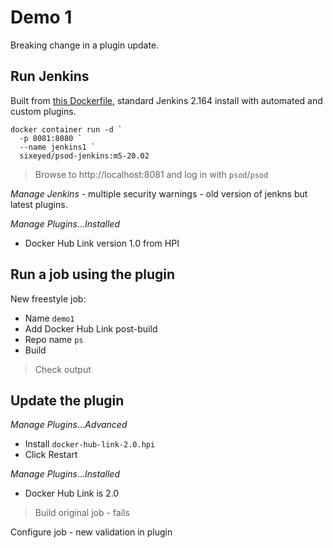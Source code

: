 # Demo 1

Breaking change in a plugin update.

## Run Jenkins

Built from [this Dockerfile](../jenkins/20.02/Dockerfile), standard Jenkins 2.164 install with automated and custom plugins.

```
docker container run -d `
  -p 8081:8080 `
  --name jenkins1 `
  sixeyed/psod-jenkins:m5-20.02
```

> Browse to http://localhost:8081 and log in with `psod`/`psod`

_Manage Jenkins_ - multiple security warnings - old version of jenkns but latest plugins.

_Manage Plugins_..._Installed_

- Docker Hub Link version 1.0 from HPI

## Run a job using the plugin

New freestyle job:

- Name `demo1`
- Add Docker Hub Link post-build
- Repo name `ps`
- Build

> Check output

## Update the plugin

_Manage Plugins_..._Advanced_

- Install `docker-hub-link-2.0.hpi`
- Click Restart

_Manage Plugins_..._Installed_

- Docker Hub Link is 2.0

> Build original job - fails

Configure job - new validation in plugin
